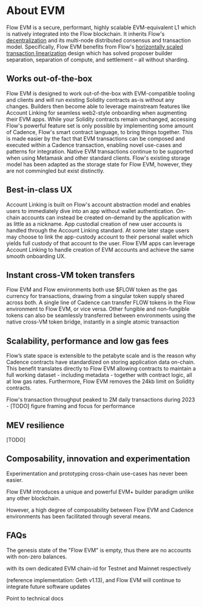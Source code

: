 # About EVM

Flow EVM is a secure, performant, highly scalable EVM-equivalent L1 which is natively integrated into the Flow 
blockchain. It inherits Flow's [decentralization](https://flow.com/decentralization) and its multi-node 
distributed consensus and transaction model. Specifically, Flow EVM benefits from Flow's
[horizontally scaled transaction linearization](https://flow.com/core-protocol-vision#scaling-transactions) design 
which has solved proposer builder separation, separation of compute, and settlement – all without sharding. 

## Works out-of-the-box

Flow EVM is designed to work out-of-the-box with EVM-compatible tooling and clients and will run existing Solidity 
contracts as-is without any changes. Builders then become able to leverage mainstream features like Account 
Linking for seamless web2-style onboarding when augmenting their EVM apps. While your Solidity contracts remain unchanged,
accessing Flow's powerful feature set is only possible by implementing some amount of Cadence, Flow's smart contract 
language, to bring things together. This is made easier by the fact that EVM transactions can be composed and executed 
within a Cadence transaction, enabling novel use-cases and patterns for integration. Native EVM transactions continue 
to be supported when using Metamask and other standard clients. Flow's existing storage model has been adapted as the 
storage state for Flow EVM, however, they are not commingled but exist distinctly.

## Best-in-class UX

Account Linking is built on Flow's account abstraction model and enables users to immediately dive into an app without 
wallet authentication. On-chain accounts can instead be created on-demand by the application with as little as a 
nickname. App custodial creation of new user accounts is handled through the Account Linking standard. At some later 
stage users may choose to link the app-custody account to their personal wallet which yields full custody of that 
account to the user. Flow EVM apps can leverage Account Linking to handle creation of EVM accounts and achieve the same
smooth onboarding UX. 

## Instant cross-VM token transfers

Flow EVM and Flow environments both use $FLOW token as the gas currency for transactions, drawing from a singular token 
supply shared across both. A single line of Cadence can transfer FLOW tokens in the Flow environment to Flow EVM, or 
vice versa. Other fungible and non-fungible tokens can also be seamlessly transferred between environments using the 
native cross-VM token bridge, instantly in a single atomic transaction

## Scalability, performance and low gas fees

Flow’s state space is extensible to the petabyte scale and is the reason why Cadence contracts have standardized on
storing application data on-chain. This benefit translates directly to Flow EVM allowing contracts to maintain a full 
working dataset - including metadata - together with contract logic, all at low gas rates. Furthermore, Flow EVM removes
the 24kb limit on Solidity contracts.

Flow's transaction throughput peaked to 2M daily transactions during 2023 - [TODO] figure framing and focus for performance

## MEV resilience

[TODO]

## Composability, innovation and experimentation
Experimentation and prototyping cross-chain use-cases has never been easier.

Flow EVM introduces a unique and powerful EVM+ builder paradigm unlike any other blockchain.

However, a high degree of composability between Flow EVM and Cadence environments has been facilitated through several 
means.


## FAQs

The genesis state of the "Flow EVM" is empty, thus there are no
accounts with non-zero balances.

with its own dedicated EVM chain-id for Testnet and Mainnet respectively

(reference implementation: Geth v1.13),
and Flow EVM will continue to integrate future software updates

Point to technical docs